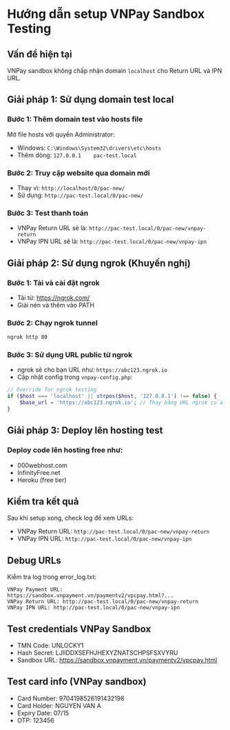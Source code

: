 # Hướng dẫn setup VNPay Sandbox Testing

## Vấn đề hiện tại
VNPay sandbox không chấp nhận domain `localhost` cho Return URL và IPN URL. 

## Giải pháp 1: Sử dụng domain test local

### Bước 1: Thêm domain test vào hosts file
Mở file hosts với quyền Administrator:
- Windows: `C:\Windows\System32\drivers\etc\hosts`
- Thêm dòng: `127.0.0.1    pac-test.local`

### Bước 2: Truy cập website qua domain mới
- Thay vì: `http://localhost/0/pac-new/`
- Sử dụng: `http://pac-test.local/0/pac-new/`

### Bước 3: Test thanh toán
- VNPay Return URL sẽ là: `http://pac-test.local/0/pac-new/vnpay-return`
- VNPay IPN URL sẽ là: `http://pac-test.local/0/pac-new/vnpay-ipn`

## Giải pháp 2: Sử dụng ngrok (Khuyến nghị)

### Bước 1: Tải và cài đặt ngrok
- Tải từ: https://ngrok.com/
- Giải nén và thêm vào PATH

### Bước 2: Chạy ngrok tunnel
```bash
ngrok http 80
```

### Bước 3: Sử dụng URL public từ ngrok
- ngrok sẽ cho bạn URL như: `https://abc123.ngrok.io`
- Cập nhật config trong `vnpay-config.php`:

```php
// Override for ngrok testing
if ($host === 'localhost' || strpos($host, '127.0.0.1') !== false) {
    $base_url = 'https://abc123.ngrok.io'; // Thay bằng URL ngrok của bạn
}
```

## Giải pháp 3: Deploy lên hosting test

### Deploy code lên hosting free như:
- 000webhost.com
- InfinityFree.net
- Heroku (free tier)

## Kiểm tra kết quả

Sau khi setup xong, check log để xem URLs:
- VNPay Return URL: `http://pac-test.local/0/pac-new/vnpay-return`
- VNPay IPN URL: `http://pac-test.local/0/pac-new/vnpay-ipn`

## Debug URLs

Kiểm tra log trong error_log.txt:
```
VNPay Payment URL: https://sandbox.vnpayment.vn/paymentv2/vpcpay.html?...
VNPay Return URL: http://pac-test.local/0/pac-new/vnpay-return
VNPay IPN URL: http://pac-test.local/0/pac-new/vnpay-ipn
```

## Test credentials VNPay Sandbox
- TMN Code: UNLOCKY1  
- Hash Secret: LJIIDDXSEFHJHEXYZNATSCHPSFSXVYRU
- Sandbox URL: https://sandbox.vnpayment.vn/paymentv2/vpcpay.html

## Test card info (VNPay sandbox)
- Card Number: 9704198526191432198
- Card Holder: NGUYEN VAN A
- Expiry Date: 07/15
- OTP: 123456